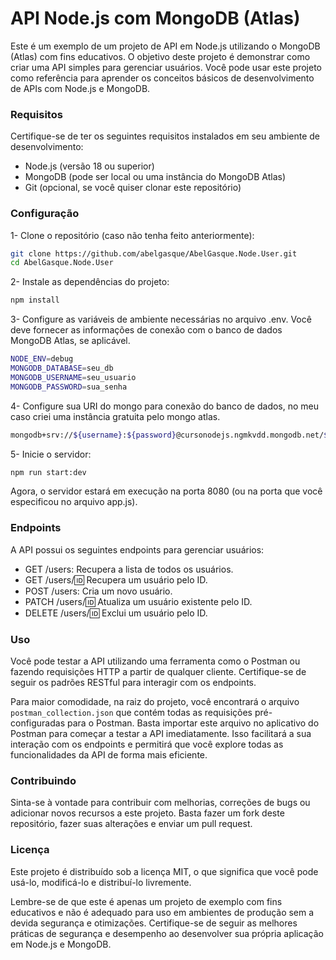 # API Node.js com MongoDB (Atlas)

Este é um exemplo de um projeto de API em Node.js utilizando o MongoDB (Atlas) com fins educativos. O objetivo deste projeto é demonstrar como criar uma API simples para gerenciar usuários. Você pode usar este projeto como referência para aprender os conceitos básicos de desenvolvimento de APIs com Node.js e MongoDB.

### Requisitos
Certifique-se de ter os seguintes requisitos instalados em seu ambiente de desenvolvimento:

- Node.js (versão 18 ou superior)
- MongoDB (pode ser local ou uma instância do MongoDB Atlas)
- Git (opcional, se você quiser clonar este repositório)

### Configuração
1- Clone o repositório (caso não tenha feito anteriormente):
``` bash
git clone https://github.com/abelgasque/AbelGasque.Node.User.git
cd AbelGasque.Node.User
```

2- Instale as dependências do projeto:
``` bash
npm install
```

3- Configure as variáveis de ambiente necessárias no arquivo .env. Você deve fornecer as informações de conexão com o banco de dados MongoDB Atlas, se aplicável.
``` bash
NODE_ENV=debug
MONGODB_DATABASE=seu_db
MONGODB_USERNAME=seu_usuario
MONGODB_PASSWORD=sua_senha
```

4- Configure sua URI do mongo para conexão do banco de dados, no meu caso criei uma instância gratuita pelo mongo atlas.
``` bash
mongodb+srv://${username}:${password}@cursonodejs.ngmkvdd.mongodb.net/${database}?retryWrites=true&w=majority
```

5- Inicie o servidor:
``` bash
npm run start:dev
```

Agora, o servidor estará em execução na porta 8080 (ou na porta que você especificou no arquivo app.js).

### Endpoints
A API possui os seguintes endpoints para gerenciar usuários:

- GET /users: Recupera a lista de todos os usuários.
- GET /users/:id: Recupera um usuário pelo ID.
- POST /users: Cria um novo usuário.
- PATCH /users/:id: Atualiza um usuário existente pelo ID.
- DELETE /users/:id: Exclui um usuário pelo ID.

### Uso
Você pode testar a API utilizando uma ferramenta como o Postman ou fazendo requisições HTTP a partir de qualquer cliente. Certifique-se de seguir os padrões RESTful para interagir com os endpoints.

Para maior comodidade, na raiz do projeto, você encontrará o arquivo `postman_collection.json` que contém todas as requisições pré-configuradas para o Postman. Basta importar este arquivo no aplicativo do Postman para começar a testar a API imediatamente. Isso facilitará a sua interação com os endpoints e permitirá que você explore todas as funcionalidades da API de forma mais eficiente.

### Contribuindo
Sinta-se à vontade para contribuir com melhorias, correções de bugs ou adicionar novos recursos a este projeto. Basta fazer um fork deste repositório, fazer suas alterações e enviar um pull request.

### Licença
Este projeto é distribuído sob a licença MIT, o que significa que você pode usá-lo, modificá-lo e distribuí-lo livremente.

Lembre-se de que este é apenas um projeto de exemplo com fins educativos e não é adequado para uso em ambientes de produção sem a devida segurança e otimizações. Certifique-se de seguir as melhores práticas de segurança e desempenho ao desenvolver sua própria aplicação em Node.js e MongoDB.